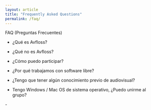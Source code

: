 ```yaml
---
layout: article
title: "Frequently Asked Questions"
permalink: /faq/
---
```


FAQ (Preguntas Frecuentes)

- ¿Qué es Avfloss?

- ¿Qué no es Avfloss?

- ¿Cómo puedo participar?

- ¿Por qué trabajamos con software libre?

- ¿Tengo que tener algún conocimiento previo de audiovisual?

- Tengo Windows / Mac OS de sistema operativo, ¿Puedo unirme al grupo?

- 

